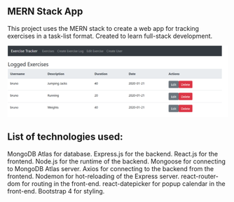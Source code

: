 ## MERN Stack App
This project uses the MERN stack to create a web app for tracking exercises in a task-list format. Created to learn full-stack development.

![alt text](https://raw.githubusercontent.com/16oh4/MERNStackApp/master/exercises.PNG)

## List of technologies used:
MongoDB Atlas for database.
Express.js for the backend.
React.js for the frontend.
Node.js for the runtime of the backend.
Mongoose for connecting to MongoDB Atlas server.
Axios for connecting to the backend from the frontend.
Nodemon for hot-reloading of the Express server.
react-router-dom for routing in the front-end.
react-datepicker for popup calendar in the front-end.
Bootstrap 4 for styling.
